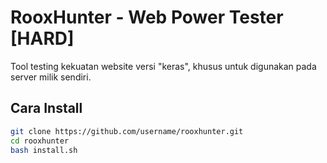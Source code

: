 # RooxHunter - Web Power Tester [HARD]

Tool testing kekuatan website versi "keras", khusus untuk digunakan pada server milik sendiri.

## Cara Install
```bash
git clone https://github.com/username/rooxhunter.git
cd rooxhunter
bash install.sh
